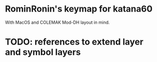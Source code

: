 # RominRonin's keymap for katana60

With MacOS and COLEMAK Mod-DH layout in mind.

# TODO: references to extend layer and symbol layers